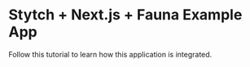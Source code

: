 # Stytch + Next.js + Fauna Example App

Follow this tutorial to learn how this application is integrated.